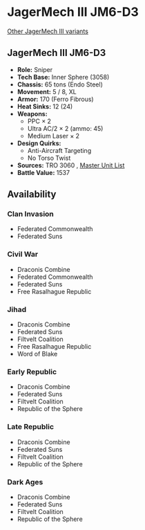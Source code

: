 # JagerMech III JM6-D3 

[Other JagerMech III variants](../jagermech_iii.md) 

## JagerMech III JM6-D3 

- **Role:** Sniper 
- **Tech Base:** Inner Sphere (3058) 
- **Chassis:** 65 tons (Endo Steel) 
- **Movement:** 5 / 8, XL 
- **Armor:** 170 (Ferro Fibrous) 
- **Heat Sinks:** 12 (24) 
- **Weapons:** 
  - PPC × 2 
  - Ultra AC/2 × 2 (ammo: 45) 
  - Medium Laser × 2 
- **Design Quirks:** 
  - Anti-Aircraft Targeting 
  - No Torso Twist 
- **Sources:** TRO 3060 , [Master Unit List](http://masterunitlist.info/Unit/Details/1672/jagermech-iii-jm6-d3) 
- **Battle Value:** 1537 

## Availability 

### Clan Invasion 

- Federated Commonwealth 
- Federated Suns 

### Civil War 

- Draconis Combine 
- Federated Commonwealth 
- Federated Suns 
- Free Rasalhague Republic 

### Jihad 

- Draconis Combine 
- Federated Suns 
- Filtvelt Coalition 
- Free Rasalhague Republic 
- Word of Blake 

### Early Republic 

- Draconis Combine 
- Federated Suns 
- Filtvelt Coalition 
- Republic of the Sphere 

### Late Republic 

- Draconis Combine 
- Federated Suns 
- Filtvelt Coalition 
- Republic of the Sphere 

### Dark Ages 

- Draconis Combine 
- Federated Suns 
- Filtvelt Coalition 
- Republic of the Sphere 

